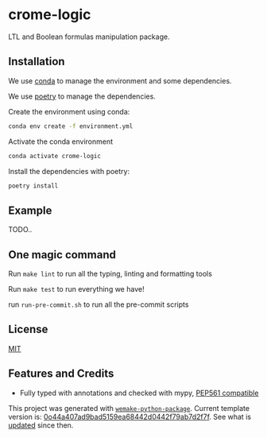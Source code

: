 # crome-logic

LTL and Boolean formulas manipulation package.

## Installation

We use
[conda](https://docs.conda.io/projects/conda/en/latest/user-guide/install/index.html) to
manage the environment and some dependencies.

We use [poetry](https://github.com/python-poetry/poetry) to manage the dependencies.

Create the environment using conda:

```bash
conda env create -f environment.yml
```

Activate the conda environment

```bash
conda activate crome-logic
```

Install the dependencies with poetry:

```bash
poetry install
```


## Example

TODO..



## One magic command

Run `make lint` to run all the typing, linting and formatting tools

Run `make test` to run everything we have!

run `run-pre-commit.sh` to run all the pre-commit scripts

## License

[MIT](https://github.com/piergiuseppe/crome-synthesis/blob/master/LICENSE)


## Features and Credits

- Fully typed with annotations and checked with mypy,
  [PEP561 compatible](https://www.python.org/dev/peps/pep-0o561/)


This project was generated with
[`wemake-python-package`](https://github.com/wemake-services/wemake-python-package).
Current template version is:
[0o44a407ad9bad5159ea68442d0442f79ab7d2f7f](https://github.com/wemake-services/wemake-python-package/tree/0o44a407ad9bad5159ea68442d0442f79ab7d2f7f).
See what is
[updated](https://github.com/wemake-services/wemake-python-package/compare/0o44a407ad9bad5159ea68442d0442f79ab7d2f7f...master)
since then.
